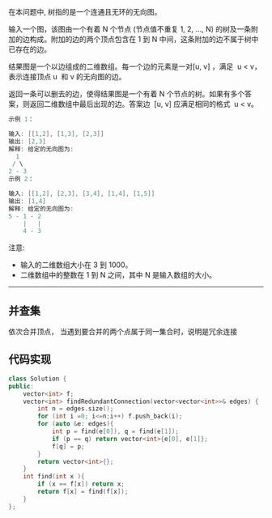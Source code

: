 在本问题中, 树指的是一个连通且无环的无向图。

输入一个图，该图由一个有着 N 个节点 (节点值不重复 1, 2, ..., N) 的树及一条附加的边构成。附加的边的两个顶点包含在 1 到 N 中间，这条附加的边不属于树中已存在的边。

结果图是一个以边组成的二维数组。每一个边的元素是一对[u, v] ，满足  u < v，表示连接顶点 u  和 v 的无向图的边。

返回一条可以删去的边，使得结果图是一个有着 N 个节点的树。如果有多个答案，则返回二维数组中最后出现的边。答案边  [u, v] 应满足相同的格式  u < v。

```cpp
示例 1：

输入: [[1,2], [1,3], [2,3]]
输出: [2,3]
解释: 给定的无向图为:
  1
 / \
2 - 3
示例 2：

输入: [[1,2], [2,3], [3,4], [1,4], [1,5]]
输出: [1,4]
解释: 给定的无向图为:
5 - 1 - 2
    |   |
    4 - 3
```

注意:

- 输入的二维数组大小在 3 到 1000。
- 二维数组中的整数在 1 到 N 之间，其中 N 是输入数组的大小。

---

## 并查集

依次合并顶点，
当遇到要合并的两个点属于同一集合时，说明是冗余连接

## 代码实现

```cpp
class Solution {
public:
    vector<int> f;
    vector<int> findRedundantConnection(vector<vector<int>>& edges) {
        int n = edges.size();
        for (int i =0; i<=n;i++) f.push_back(i);
        for (auto &e: edges){
            int p = find(e[0]), q = find(e[1]);
            if (p == q) return vector<int>{e[0], e[1]};
            f[q] = p;
        }
        return vector<int>{};
    }
    int find(int x ){
        if (x == f[x]) return x;
        return f[x] = find(f[x]);
    }
};
```
